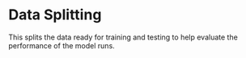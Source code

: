 # Data Splitting
This splits the data ready for training and testing to help evaluate the performance of the model runs.